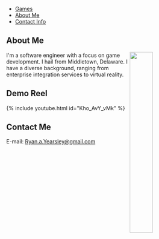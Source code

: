 <link rel="stylesheet" type="text/css" href="https://ryanyearsley.github.io/style.css">
<nav>
  <ul>
    <li><a href="#games">Games</a></li>
    <li><a href="#section2">About Me</a></li>
    <li><a href="#section3">Contact Info</a></li>
  </ul>
</nav>

## About Me

<div class="image-container">
<img style="float:right" src="docs/assets/images/Yearsley_ProfilePic_Cropped.png"  width="35%" height="35%">
<p> I'm a software engineer with a focus on game development. I hail from Middletown, Delaware. I have a diverse background, ranging from enterprise integration services  to virtual reality. </p>
</div>

## Demo Reel

{% include youtube.html id="Kho_AvY_vMk" %}

## Contact Me

E-mail: Ryan.a.Yearsley@gmail.com
